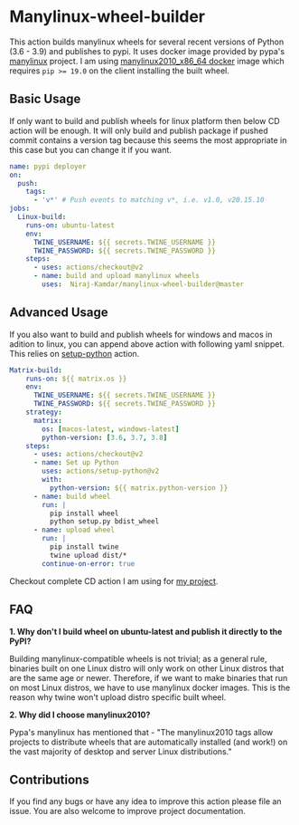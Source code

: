 # Manylinux-wheel-builder
This action builds manylinux wheels for several recent versions of Python (3.6 - 3.9) and publishes to pypi. It uses docker image provided by pypa's [manylinux](https://github.com/pypa/manylinux) project. I am using [manylinux2010_x86_64 docker](https://quay.io/repository/pypa/manylinux2010_x86_64) image which requires `pip >= 19.0` on the client installing the built wheel.

## Basic Usage
If only want to build and publish wheels for linux platform then below CD action will be enough. It will only build and publish package if pushed commit contains a version tag because this seems the most appropriate in this case but you can change it if you want.
```yml
name: pypi deployer
on:
  push:
    tags:
      - 'v*' # Push events to matching v*, i.e. v1.0, v20.15.10
jobs:
  Linux-build:
    runs-on: ubuntu-latest
    env:
      TWINE_USERNAME: ${{ secrets.TWINE_USERNAME }}
      TWINE_PASSWORD: ${{ secrets.TWINE_PASSWORD }}
    steps:
      - uses: actions/checkout@v2
      - name: build and upload manylinux wheels
        uses:  Niraj-Kamdar/manylinux-wheel-builder@master
```

## Advanced Usage
If you also want to build and publish wheels for windows and macos in adition to linux, you can append above action with following yaml snippet. This relies on [setup-python](https://github.com/actions/setup-python) action.
```yml
Matrix-build:
    runs-on: ${{ matrix.os }}
    env:
      TWINE_USERNAME: ${{ secrets.TWINE_USERNAME }}
      TWINE_PASSWORD: ${{ secrets.TWINE_PASSWORD }}
    strategy:
      matrix:
        os: [macos-latest, windows-latest]
        python-version: [3.6, 3.7, 3.8]
    steps:
      - uses: actions/checkout@v2
      - name: Set up Python
        uses: actions/setup-python@v2
        with:
          python-version: ${{ matrix.python-version }}
      - name: build wheel
        run: |
          pip install wheel
          python setup.py bdist_wheel
      - name: upload wheel
        run: |
          pip install twine
          twine upload dist/*
        continue-on-error: true
```
Checkout complete CD action I am using for [my project](https://github.com/Niraj-Kamdar/qpt_generator/blob/master/.github/workflows/main.yml).
## FAQ
**1. Why don't I build wheel on ubuntu-latest and publish it directly to the PyPI?**

Building manylinux-compatible wheels is not trivial; as a general rule, binaries built on one Linux distro will only work on other Linux distros that are the same age or newer. Therefore, if we want to make binaries that run on most Linux distros, we have to use manylinux docker images. This is the reason why twine won't upload distro specific built wheel.

**2. Why did I choose manylinux2010?**

Pypa's manylinux has mentioned that - "The manylinux2010 tags allow projects to distribute wheels that are automatically installed (and work!) on the vast majority of desktop and server Linux distributions."

## Contributions
If you find any bugs or have any idea to improve this action please file an issue. You are also welcome to improve project documentation.
